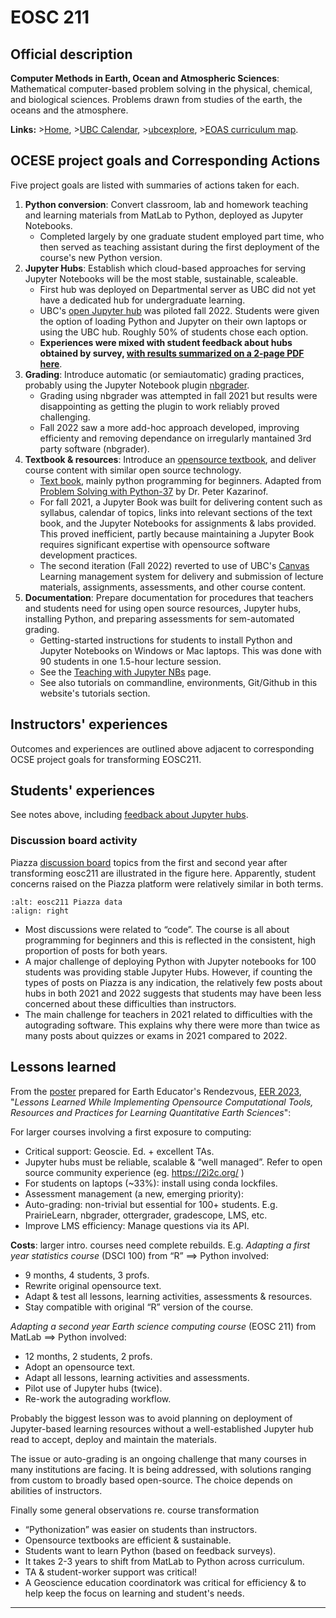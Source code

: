 # EOSC 211

## Official description

**Computer Methods in Earth, Ocean and Atmospheric Sciences**: Mathematical computer-based problem solving in the physical, chemical, and biological sciences. Problems drawn from studies of the earth, the oceans and the atmosphere.

**Links:**
\>[Home](https://www.eoas.ubc.ca/academics/courses/eosc211),
\>[UBC Calendar](https://courses.students.ubc.ca/cs/courseschedule?pname=subjarea&tname=subj-course&dept=EOSC&course=211),
\>[ubcexplore](https://ubcexplorer.io/course/EOSC/211),
\>[EOAS curriculum map](https://www.eoas.ubc.ca/~quest/eoas-only.html).

## OCESE project goals and Corresponding Actions

Five project goals are listed with summaries of actions taken for each.

1. **Python conversion**: Convert classroom, lab and homework teaching and learning materials from MatLab to Python, deployed as Jupyter Notebooks.
   * Completed largely by one graduate student employed part time, who then served as teaching assistant during the first deployment of the course's new Python version.
2. **Jupyter Hubs**: Establish which cloud-based approaches for serving Jupyter Notebooks will be the most stable, sustainable, scaleable.
   * First hub was deployed on Departmental server as UBC did not yet have a dedicated hub for undergraduate learning.
   * UBC's [open Jupyter hub](https://lthub.ubc.ca/guides/jupyterhub-instructor-guide/) was piloted fall 2022. Students were given the option of loading Python and Jupyter on their own laptops or using the UBC hub. Roughly 50% of students chose each option.
   * **Experiences were mixed with student feedback about hubs obtained by survey, <a href="files/e211-feedback-221209.pdf">with results summarized on a 2-page PDF here</a>**.
3. **Grading**: Introduce automatic (or semiautomatic) grading practices, probably using the Jupyter Notebook plugin [nbgrader](https://github.com/jupyter/nbgrader).
   * Grading using nbgrader was attempted in fall 2021 but results were disappointing as getting the plugin to work reliably proved challenging.
   * Fall 2022 saw a more add-hoc approach developed, improving efficienty and removing dependance on irregularly mantained 3rd party software (nbgrader).
4. **Textbook & resources**: Introduce an [opensource textbook](https://phaustin.github.io/Problem-Solving-with-Python/Preface/Motivation.html), and deliver course content with similar open source technology.
   * [Text book](https://phaustin.github.io/Problem-Solving-with-Python/), mainly python programming for beginners. Adapted from [Problem Solving with Python-37](https://github.com/professorkazarinoff/Problem-Solving-with-Python-37-Edition) by Dr. Peter Kazarinof.
   * For fall 2021, a Jupyter Book was built for delivering content such as syllabus, calendar of topics, links into relevant sections of the text book, and the Jupyter Notebooks for assignments & labs provided. This proved inefficient, partly because maintaining a Jupyter Book requires significant expertise with opensource software development practices.
   * The second iteration (Fall 2022) reverted to use of UBC's [Canvas](https://about.canvas.ubc.ca/) Learning management system for delivery and submission of lecture materials, assignments, assessments, and other course content.
5. **Documentation**: Prepare documentation for procedures that teachers and students need for using open source resources, Jupyter hubs, installing Python, and preparing assessments for sem-automated grading.
   * Getting-started instructions for students to install Python and Jupyter Notebooks on Windows or Mac laptops. This was done with 90 students in one  1.5-hour lecture session.
   * See the [Teaching with Jupyter NBs](tut-teachwith-jnbs.md) page.
   * See also tutorials on commandline, environments, Git/Github in this website's tutorials section.

## Instructors' experiences

Outcomes and experiences are outlined above adjacent to corresponding OCSE project goals for transforming EOSC211.

## Students' experiences

See notes above, including <a href="files/e211-feedback-221209.pdf">feedback about Jupyter hubs</a>.

### Discussion board activity

Piazza [discussion board](https://lthub.ubc.ca/guides/piazza-instructor-guide/) topics from the first and second year after transforming eosc211 are illustrated in the figure here. Apparently, student concerns raised on the Piazza platform were relatively similar in both terms.

```{image} images/eosc211-piazzadata.png
:alt: eosc211 Piazza data
:align: right
```

* Most discussions were related to “code”. The course is all about programming for beginners and this is reflected in the consistent, high proportion of posts for both years.
* A major challenge of deploying Python with Jupyter notebooks for 100 students was providing stable Jupyter Hubs. However, if counting the types of posts on Piazza is any indication, the relatively few posts about hubs in both 2021 and 2022 suggests that students may have been less concerned about these difficulties than instructors.
* The main challenge for teachers in 2021 related to difficulties with the autograding software. This explains why there were more than twice as many posts about quizzes or exams in 2021 compared to 2022.

## Lessons learned

From the [poster](https://serc.carleton.edu/earth_rendezvous/2023/program/posters/friday/263242.html) prepared for Earth Educator's Rendezvous, [EER 2023](https://serc.carleton.edu/earth_rendezvous/2023/index.html), "_Lessons Learned While Implementing Opensource Computational Tools, Resources and Practices for Learning Quantitative Earth Sciences_":

For larger courses involving a first exposure to computing:

* Critical support: Geoscie. Ed. + excellent TAs.
* Jupyter hubs must be reliable, scalable & “well managed”.
Refer to open source community experience (eg. https://2i2c.org/ )
* For students on laptops (~33%): install using conda lockfiles.
* Assessment management (a new, emerging priority):
* Auto-grading: non-trivial but essential for 100+ students. E.g. PrairieLearn, nbgrader, ottergrader, gradescope, LMS, etc.
* Improve LMS efficiency: Manage questions via its API.

**Costs**: larger intro. courses need complete rebuilds. E.g. _Adapting a first year statistics course_ (DSCI 100) from “R” ==> Python involved:

* 9 months, 4 students, 3 profs.
* Rewrite original opensource text.
* Adapt & test all lessons, learning activities, assessments & resources.
* Stay compatible with original “R” version of the course.

_Adapting a second year Earth science computing course_ (EOSC 211) from MatLab ==> Python involved:

* 12 months, 2 students, 2 profs.
* Adopt an opensource text.
* Adapt all lessons, learning activities and assessments.
* Pilot use of Jupyter hubs (twice).
* Re-work the autograding workflow.

Probably the biggest lesson was to avoid planning on deployment of Jupyter-based learning resources without a well-established Jupyter hub read to accept, deploy and maintain the materials.

The issue or auto-grading is an ongoing challenge that many courses in many institutions are facing. It is being addressed, with solutions ranging from custom to broadly based open-source. The choice depends on abilities of instructors.

Finally some general observations re. course transformation

* “Pythonization” was easier on students than instructors.
* Opensource textbooks are efficient & sustainable.
* Students want to learn Python (based on feedback surveys).
* It takes 2-3 years to shift from MatLab to Python across curriculum.
* TA & student-worker support was critical!
* A Geoscience education coordinatork was critical for efficiency & to help keep the focus on learning and student's needs.

---
